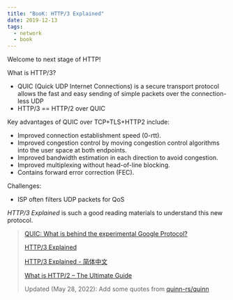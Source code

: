 ```yaml
---
title: "BooK: HTTP/3 Explained"
date: 2019-12-13
tags:
  - network
  - book
---
```


Welcome to next stage of HTTP!

What is HTTP/3?

- QUIC (Quick UDP Internet Connections) is a secure transport protocol allows
  the fast and easy sending of simple packets over the connection-less UDP
- HTTP/3 == HTTP/2 over QUIC

Key advantages of QUIC over TCP+TLS+HTTP2 include:

- Improved connection establishment speed (0-rtt).
- Improved congestion control by moving congestion control algorithms into the
  user space at both endpoints.
- Improved bandwidth estimation in each direction to avoid congestion.
- Improved multiplexing without head-of-line blocking.
- Contains forward error correction (FEC).

Challenges:

- ISP often filters UDP packets for QoS

_HTTP/3 Explained_ is such a good reading materials to understand this new
protocol.

> [QUIC: What is behind the experimental Google Protocol?](https://www.ionos.com/digitalguide/hosting/technical-matters/quic-the-internet-transport-protocol-based-on-udp)
>
> [HTTP/3 Explained](https://http3-explained.haxx.se)
>
> [HTTP/3 Explained - 简体中文](https://http3-explained.haxx.se/zh)
>
> [What is HTTP/2 – The Ultimate Guide](https://kinsta.com/learn/what-is-http2)
>
> Updated (May 28, 2022): Add some quotes from
> [quinn-rs/quinn](https://quinn-rs.github.io/quinn/networking-introduction.html)
